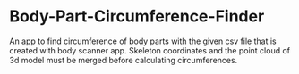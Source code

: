 # Body-Part-Circumference-Finder
An app to find circumference of body parts with the given csv file that is created with body scanner app. Skeleton coordinates and the point cloud of 3d model must be merged before calculating circumferences.

